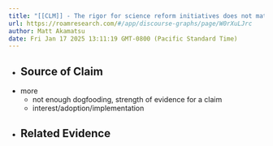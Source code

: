 ```yaml
---
title: "[[CLM]] - The rigor for science reform initiatives does not match the rigor they are trying to introduce into science"
url: https://roamresearch.com/#/app/discourse-graphs/page/W0rXuLJrc
author: Matt Akamatsu
date: Fri Jan 17 2025 13:11:19 GMT-0800 (Pacific Standard Time)
---
```


- ## Source of Claim
- more
    - not enough dogfooding, strength of evidence for a claim
    - interest/adoption/implementation
- ## Related Evidence
